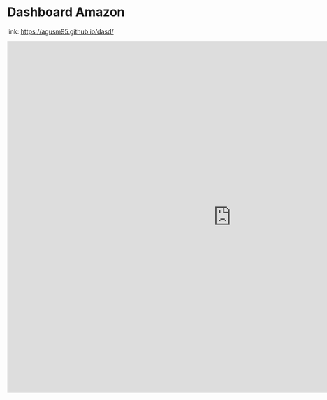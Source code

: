 # Dashboard Amazon

link: https://agusm95.github.io/dasd/

<iframe title="Proyecto_final amazon (2)" width="1024" height="804" src="https://app.powerbi.com/view?r=eyJrIjoiY2Y5ZTk1YjQtZTZiZC00ZDA5LWFjMDAtYzJiYjRjNGQ0ZjRlIiwidCI6IjFhZDg2Mzc0LTA5YWUtNDBjMS04ZWVmLTY2MmIyMDdhOTNmZiJ9&pageName=ReportSection" frameborder="0" allowFullScreen="true"></iframe>
